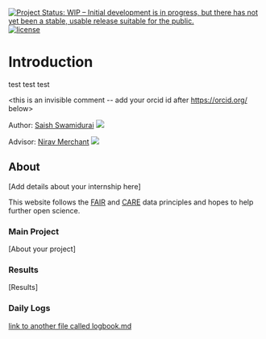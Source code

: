 [![Project Status: WIP – Initial development is in progress, but there has not yet been a stable, usable release suitable for the public.](https://www.repostatus.org/badges/latest/wip.svg)](https://www.repostatus.org/#wip) [![license](https://img.shields.io/badge/license-GPLv3-blue.svg)](https://opensource.org/licenses/GPL-3.0) 

# Introduction

test test test

<this is an invisible comment -- add your orcid id after https://orcid.org/ below>

Author: [Saish Swamidurai]() [![](https://orcid.org/sites/default/files/images/orcid_16x16.png)](https://orcid.org/)

Advisor: [Nirav Merchant](https://tyson-swetnam.github.io/) [![](https://orcid.org/sites/default/files/images/orcid_16x16.png)](http://orcid.org/0000-0002-6639-7181)

## About

[Add details about your internship here]
 
This website follows the [FAIR](https://www.go-fair.org/fair-principles/) and [CARE](https://www.gida-global.org/care) data principles and hopes to help further open science. 

### Main Project

[About your project]

### Results

[Results]

### Daily Logs

[link to another file called logbook.md](logbook.md)
